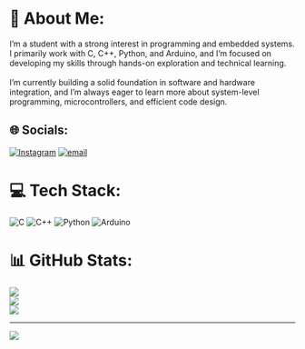 # 💫 About Me:
I’m a student with a strong interest in programming and embedded systems. I primarily work with C, C++, Python, and Arduino, and I’m focused on developing my skills through hands-on exploration and technical learning.<br><br>I’m currently building a solid foundation in software and hardware integration, and I’m always eager to learn more about system-level programming, microcontrollers, and efficient code design.


## 🌐 Socials:
[![Instagram](https://img.shields.io/badge/Instagram-%23E4405F.svg?logo=Instagram&logoColor=white)](https://instagram.com/dibyanshu0184) [![email](https://img.shields.io/badge/Email-D14836?logo=gmail&logoColor=white)](mailto:dibyanshudas242.2010@gmail.com) 

# 💻 Tech Stack:
![C](https://img.shields.io/badge/c-%2300599C.svg?style=for-the-badge&logo=c&logoColor=white) ![C++](https://img.shields.io/badge/c++-%2300599C.svg?style=for-the-badge&logo=c%2B%2B&logoColor=white) ![Python](https://img.shields.io/badge/python-3670A0?style=for-the-badge&logo=python&logoColor=ffdd54) ![Arduino](https://img.shields.io/badge/-Arduino-00979D?style=for-the-badge&logo=Arduino&logoColor=white)
# 📊 GitHub Stats:
![](https://github-readme-stats.vercel.app/api?username=TimePass133&theme=dark&hide_border=false&include_all_commits=false&count_private=false)<br/>
![](https://nirzak-streak-stats.vercel.app/?user=TimePass133&theme=dark&hide_border=false)<br/>
![](https://github-readme-stats.vercel.app/api/top-langs/?username=TimePass133&theme=dark&hide_border=false&include_all_commits=false&count_private=false&layout=compact)

---
[![](https://visitcount.itsvg.in/api?id=TimePass133&icon=5&color=11)](https://visitcount.itsvg.in)

<!-- Proudly created with GPRM ( https://gprm.itsvg.in ) -->
